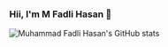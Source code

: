 ### Hii, I'm M Fadli Hasan 👋

<!--
**mfadlihs/mfadlihs** is a ✨ _special_ ✨ repository because its `README.md` (this file) appears on your GitHub profile.
-->

<!--
Here are some ideas to get you started:

- 🔭 I’m currently working on ...
- 🌱 I’m currently learning ...
- 👯 I’m looking to collaborate on ...
- 🤔 I’m looking for help with ...
- 💬 Ask me about ...
- 📫 How to reach me: ...
- 😄 Pronouns: ...
- ⚡ Fun fact: ...
-->


![Muhammad Fadli Hasan's GitHub stats](https://github-readme-stats.vercel.app/api?username=mfadlihs&show_icons=true&theme=radical)
